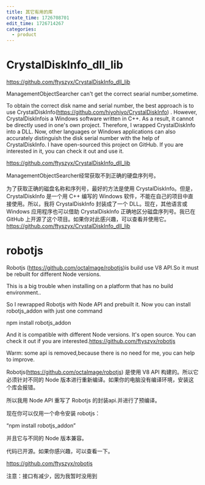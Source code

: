 ```yaml
---
title: 其它有用的库
create_time: 1726708701
edit_time: 1726714267
categories:
  - product
---
```



# CrystalDiskInfo_dll_lib

https://github.com/ftyszyx/CrystalDiskInfo_dll_lib

ManagementObjectSearcher can't get the correct searial number,sometime.

To obtain the correct disk name and serial number, the best approach is to use CrystalDiskInfo(https://github.com/hiyohiyo/CrystalDiskInfo) . However, CrystalDiskInfois a Windows software written in C++. As a result, it cannot be directly used in one's own project. Therefore, I wrapped CrystalDiskInfo into a DLL. Now, other languages or Windows applications can also accurately distinguish the disk serial number with the help of CrystalDiskInfo. I have open-sourced this project on GitHub. If you are interested in it, you can check it out and use it.

https://github.com/ftyszyx/CrystalDiskInfo_dll_lib

ManagementObjectSearcher经常获取不到正确的硬盘序列号。

为了获取正确的磁盘名称和序列号，最好的方法是使用 CrystalDiskInfo。但是，CrystalDiskInfo 是一个用 C++ 编写的 Windows 软件，不能在自己的项目中直接使用。所以，我将 CrystalDiskInfo 封装成了一个 DLL。现在，其他语言或 Windows 应用程序也可以借助 CrystalDiskInfo 正确地区分磁盘序列号。我已在 GitHub 上开源了这个项目。如果你对此感兴趣，可以查看并使用它。https://github.com/ftyszyx/CrystalDiskInfo_dll_lib

# robotjs

Robotjs (https://github.com/octalmage/robotjs)is build use V8 API.So it must be rebuilt for different Node versions.

This is a big trouble when installing on a platform that has no build environment..

So I rewrapped Robotjs with Node API and prebuilt it. Now you can install robotjs_addon with just one command 

npm install robotjs_addon

And it is compatible with different Node versions. It's open source. You can check it out if you are interested.https://github.com/ftyszyx/robotjs

Warm: some api is removed,because there is no need for me, you can help to improve.

Robotjs(https://github.com/octalmage/robotjs) 是使用 V8 API 构建的。所以它必须针对不同的 Node 版本进行重新编译。如果你的电脑没有编译环境，安装这个库会报错。

所以我用 Node API 重写了 Robotjs 的封装api.并进行了预编译。

现在你可以仅用一个命令安装 robotjs：

“npm install robotjs_addon”

并且它与不同的 Node 版本兼容。

代码已开源。如果你感兴趣，可以查看一下。

https://github.com/ftyszyx/robotjs

注意：接口有减少，因为我暂时没用到


